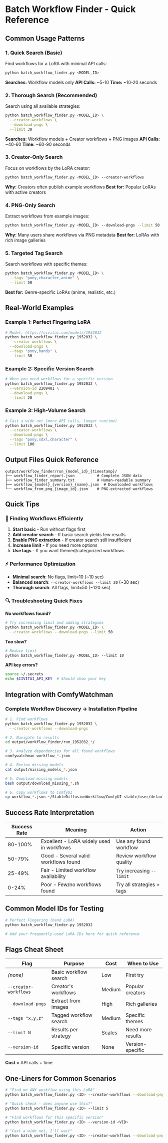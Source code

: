 # Batch Workflow Finder - Quick Reference

## Common Usage Patterns

### 1. Quick Search (Basic)
Find workflows for a LoRA with minimal API calls:
```bash
python batch_workflow_finder.py <MODEL_ID>
```
**Searches:** Workflow models only
**API Calls:** ~5-10
**Time:** ~10-20 seconds

### 2. Thorough Search (Recommended)
Search using all available strategies:
```bash
python batch_workflow_finder.py <MODEL_ID> \
  --creator-workflows \
  --download-pngs \
  --limit 30
```
**Searches:** Workflow models + Creator workflows + PNG images
**API Calls:** ~40-60
**Time:** ~60-90 seconds

### 3. Creator-Only Search
Focus on workflows by the LoRA creator:
```bash
python batch_workflow_finder.py <MODEL_ID> --creator-workflows
```
**Why:** Creators often publish example workflows
**Best for:** Popular LoRAs with active creators

### 4. PNG-Only Search
Extract workflows from example images:
```bash
python batch_workflow_finder.py <MODEL_ID> --download-pngs --limit 50
```
**Why:** Many users share workflows via PNG metadata
**Best for:** LoRAs with rich image galleries

### 5. Targeted Tag Search
Search workflows with specific themes:
```bash
python batch_workflow_finder.py <MODEL_ID> \
  --tags "pony,character,anime" \
  --limit 50
```
**Best for:** Genre-specific LoRAs (anime, realistic, etc.)

## Real-World Examples

### Example 1: Perfect Fingering LoRA
```bash
# Model: https://civitai.com/models/1952032
python batch_workflow_finder.py 1952032 \
  --creator-workflows \
  --download-pngs \
  --tags "pony,hands" \
  --limit 30
```

### Example 2: Specific Version Search
```bash
# When you need workflows for a specific version
python batch_workflow_finder.py 1952032 \
  --version-id 2209481 \
  --download-pngs \
  --limit 20
```

### Example 3: High-Volume Search
```bash
# Cast a wide net (more API calls, longer runtime)
python batch_workflow_finder.py 1952032 \
  --creator-workflows \
  --download-pngs \
  --tags "pony,sdxl,character" \
  --limit 100
```

## Output Files Quick Reference

```
output/workflow_finder/run_{model_id}_{timestamp}/
├── workflow_finder_report.json          # Complete JSON data
├── workflow_finder_summary.txt          # Human-readable summary
├── workflow_{model}_{version}_{name}.json  # Downloaded workflows
└── workflow_from_png_{image_id}.json    # PNG-extracted workflows
```

## Quick Tips

### 🎯 Finding Workflows Efficiently

1. **Start basic** - Run without flags first
2. **Add creator search** - If basic search yields few results
3. **Enable PNG extraction** - If creator search still insufficient
4. **Increase limit** - If you need more options
5. **Use tags** - If you want themed/categorized workflows

### ⚡ Performance Optimization

- **Minimal search**: No flags, limit=10 (~10 sec)
- **Balanced search**: `--creator-workflows --limit 20` (~30 sec)
- **Thorough search**: All flags, limit=50 (~120 sec)

### 🔍 Troubleshooting Quick Fixes

**No workflows found?**
```bash
# Try increasing limit and adding strategies
python batch_workflow_finder.py <MODEL_ID> \
  --creator-workflows --download-pngs --limit 50
```

**Too slow?**
```bash
# Reduce limit
python batch_workflow_finder.py <MODEL_ID> --limit 10
```

**API key errors?**
```bash
source ~/.secrets
echo $CIVITAI_API_KEY  # Should show your key
```

## Integration with ComfyWatchman

### Complete Workflow Discovery → Installation Pipeline

```bash
# 1. Find workflows
python batch_workflow_finder.py 1952032 \
  --creator-workflows --download-pngs

# 2. Navigate to results
cd output/workflow_finder/run_1952032_*/

# 3. Analyze dependencies for all found workflows
comfywatchman workflow_*.json

# 4. Review missing models
cat output/missing_models_*.json

# 5. Download missing models
bash output/download_missing_*.sh

# 6. Copy workflows to ComfyUI
cp workflow_*.json ~/StableDiffusionWorkflow/ComfyUI-stable/user/default/workflows/
```

## Success Rate Interpretation

| Success Rate | Meaning | Action |
|-------------|---------|--------|
| 80-100% | Excellent - LoRA widely used in workflows | Use any found workflow |
| 50-79% | Good - Several valid workflows found | Review workflow quality |
| 25-49% | Fair - Limited workflow availability | Try increasing `--limit` |
| 0-24% | Poor - Few/no workflows found | Try all strategies + tags |

## Common Model IDs for Testing

```bash
# Perfect Fingering (hand LoRA)
python batch_workflow_finder.py 1952032

# Add your frequently-used LoRA IDs here for quick reference
```

## Flags Cheat Sheet

| Flag | Purpose | Cost | When to Use |
|------|---------|------|-------------|
| *(none)* | Basic workflow search | Low | First try |
| `--creator-workflows` | Creator's workflows | Medium | Popular creators |
| `--download-pngs` | Extract from images | High | Rich galleries |
| `--tags "x,y,z"` | Tagged workflow search | Medium | Specific themes |
| `--limit N` | Results per strategy | Scales | Need more results |
| `--version-id` | Specific version | None | Version-specific |

**Cost** = API calls + time

## One-Liners for Common Scenarios

```bash
# "Find me ANY workflow using this LoRA"
python batch_workflow_finder.py <ID> --creator-workflows --download-pngs

# "Quick check - does anyone use this?"
python batch_workflow_finder.py <ID> --limit 5

# "Find workflows for this specific version"
python batch_workflow_finder.py <ID> --version-id <VID>

# "Cast a wide net, I'll wait"
python batch_workflow_finder.py <ID> --creator-workflows --download-pngs --limit 100
```

